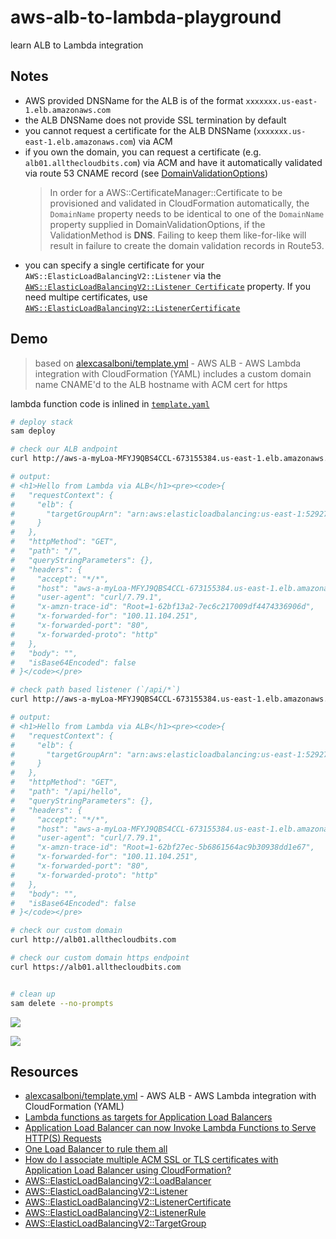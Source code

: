 # aws-alb-to-lambda-playground

learn ALB to Lambda integration

## Notes

- AWS provided DNSName for the ALB is of the format `xxxxxxx.us-east-1.elb.amazonaws.com`
- the ALB DNSName does not provide SSL termination by default
- you cannot request a certificate for the ALB DNSName (`xxxxxxx.us-east-1.elb.amazonaws.com`) via ACM
- if you own the domain, you can request a certificate (e.g. `alb01.allthecloudbits.com`) via ACM and have it automatically validated via route 53 CNAME record (see [DomainValidationOptions](https://docs.aws.amazon.com/AWSCloudFormation/latest/UserGuide/aws-resource-certificatemanager-certificate.html#cfn-certificatemanager-certificate-domainvalidationoptions))
    > In order for a AWS::CertificateManager::Certificate to be provisioned and validated in CloudFormation automatically, the `DomainName` property needs to be identical to one of the `DomainName` property supplied in DomainValidationOptions, if the ValidationMethod is **DNS**. Failing to keep them like-for-like will result in failure to create the domain validation records in Route53.
- you can specify a single certificate for your `AWS::ElasticLoadBalancingV2::Listener` via the [`AWS::ElasticLoadBalancingV2::Listener Certificate`](https://docs.aws.amazon.com/AWSCloudFormation/latest/UserGuide/aws-properties-elasticloadbalancingv2-listener-certificate.html) property.  If you need multipe certificates, use [`AWS::ElasticLoadBalancingV2::ListenerCertificate`](https://docs.aws.amazon.com/AWSCloudFormation/latest/UserGuide/aws-resource-elasticloadbalancingv2-listenercertificate.html)

## Demo

> based on [alexcasalboni/template.yml](https://gist.github.com/alexcasalboni/9f118ac10a59a5c4eb6bfd75d0a65773) - AWS ALB - AWS Lambda integration with CloudFormation (YAML)
> includes a custom domain name CNAME'd to the ALB hostname with ACM cert for https

lambda function code is inlined in [`template.yaml`](template.yaml)

```sh
# deploy stack
sam deploy

# check our ALB andpoint
curl http://aws-a-myLoa-MFYJ9QBS4CCL-673155384.us-east-1.elb.amazonaws.com

# output:
# <h1>Hello from Lambda via ALB</h1><pre><code>{
#   "requestContext": {
#     "elb": {
#       "targetGroupArn": "arn:aws:elasticloadbalancing:us-east-1:529276214230:targetgroup/aws-a-myTar-1OF41QMSUR19N/c81f17d663a5ef3a"
#     }
#   },
#   "httpMethod": "GET",
#   "path": "/",
#   "queryStringParameters": {},
#   "headers": {
#     "accept": "*/*",
#     "host": "aws-a-myLoa-MFYJ9QBS4CCL-673155384.us-east-1.elb.amazonaws.com",
#     "user-agent": "curl/7.79.1",
#     "x-amzn-trace-id": "Root=1-62bf13a2-7ec6c217009df4474336906d",
#     "x-forwarded-for": "100.11.104.251",
#     "x-forwarded-port": "80",
#     "x-forwarded-proto": "http"
#   },
#   "body": "",
#   "isBase64Encoded": false
# }</code></pre>

# check path based listener (`/api/*`)
curl http://aws-a-myLoa-MFYJ9QBS4CCL-673155384.us-east-1.elb.amazonaws.com/api/hello

# output:
# <h1>Hello from Lambda via ALB</h1><pre><code>{
#   "requestContext": {
#     "elb": {
#       "targetGroupArn": "arn:aws:elasticloadbalancing:us-east-1:529276214230:targetgroup/aws-a-myTar-1OF41QMSUR19N/c81f17d663a5ef3a"
#     }
#   },
#   "httpMethod": "GET",
#   "path": "/api/hello",
#   "queryStringParameters": {},
#   "headers": {
#     "accept": "*/*",
#     "host": "aws-a-myLoa-MFYJ9QBS4CCL-673155384.us-east-1.elb.amazonaws.com",
#     "user-agent": "curl/7.79.1",
#     "x-amzn-trace-id": "Root=1-62bf27ec-5b6861564ac9b30938dd1e67",
#     "x-forwarded-for": "100.11.104.251",
#     "x-forwarded-port": "80",
#     "x-forwarded-proto": "http"
#   },
#   "body": "",
#   "isBase64Encoded": false
# }</code></pre>       

# check our custom domain
curl http://alb01.allthecloudbits.com

# check our custom domain https endpoint
curl https://alb01.allthecloudbits.com


# clean up
sam delete --no-prompts
```

![](https://www.evernote.com/l/AAFKcNmrSp9LmromFVQwcH5E6g6vEBMCVfsB/image.png)

![](https://www.evernote.com/l/AAHZyI_kncBHdIAJSo7CUt2-cZkVikQ1vSwB/image.png)

## Resources

- [alexcasalboni/template.yml](https://gist.github.com/alexcasalboni/9f118ac10a59a5c4eb6bfd75d0a65773) - AWS ALB - AWS Lambda integration with CloudFormation (YAML)
- [Lambda functions as targets for Application Load Balancers](https://aws.amazon.com/blogs/networking-and-content-delivery/lambda-functions-as-targets-for-application-load-balancers/)
- [Application Load Balancer can now Invoke Lambda Functions to Serve HTTP(S) Requests](https://aws.amazon.com/about-aws/whats-new/2018/11/alb-can-now-invoke-lambda-functions-to-serve-https-requests/)
- [One Load Balancer to rule them all](https://blog.deleu.dev/one-load-balancer-to-rule-them-all/)
- [How do I associate multiple ACM SSL or TLS certificates with Application Load Balancer using CloudFormation?](https://aws.amazon.com/premiumsupport/knowledge-center/cloudformation-ssl-tls-certificates-alb/)
- [AWS::ElasticLoadBalancingV2::LoadBalancer](https://docs.aws.amazon.com/AWSCloudFormation/latest/UserGuide/aws-resource-elasticloadbalancingv2-loadbalancer.html)
- [AWS::ElasticLoadBalancingV2::Listener](https://docs.aws.amazon.com/AWSCloudFormation/latest/UserGuide/aws-resource-elasticloadbalancingv2-listener.html)
- [AWS::ElasticLoadBalancingV2::ListenerCertificate](https://docs.aws.amazon.com/AWSCloudFormation/latest/UserGuide/aws-resource-elasticloadbalancingv2-listenercertificate.html)
- [AWS::ElasticLoadBalancingV2::ListenerRule](https://docs.aws.amazon.com/AWSCloudFormation/latest/UserGuide/aws-resource-elasticloadbalancingv2-listenerrule.html)
- [AWS::ElasticLoadBalancingV2::TargetGroup](https://docs.aws.amazon.com/AWSCloudFormation/latest/UserGuide/aws-resource-elasticloadbalancingv2-targetgroup.html)